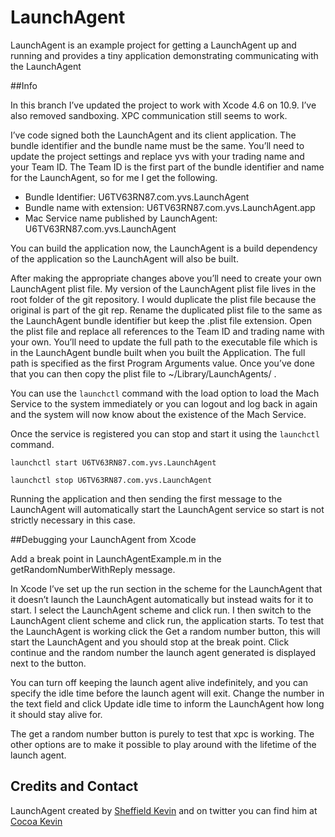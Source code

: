 # LaunchAgent

LaunchAgent is an example project for getting a LaunchAgent up and running and provides a tiny application demonstrating communicating with the LaunchAgent

##Info

In this branch I’ve updated the project to work with Xcode 4.6 on 10.9. I’ve also removed sandboxing. XPC communication still seems to work.

I’ve code signed both the LaunchAgent and its client application. The bundle identifier and the bundle name must be the same. You’ll need to update the project settings and replace yvs with your trading name and your Team ID. The Team ID is the first part of the bundle identifier and name for the LaunchAgent, so for me I get the following.

* Bundle Identifier: U6TV63RN87.com.yvs.LaunchAgent
* Bundle name with extension: U6TV63RN87.com.yvs.LaunchAgent.app
* Mac Service name published by LaunchAgent: U6TV63RN87.com.yvs.LaunchAgent

You can build the application now, the LaunchAgent is a build dependency of the application so the LaunchAgent will also be built.

After making the appropriate changes above you’ll need to create your own LaunchAgent plist file. My version of the LaunchAgent plist file lives in the root folder of the git repository. I would duplicate the plist file because the original is part of the git rep. Rename the duplicated plist file to the same as the LaunchAgent bundle identifier but keep the .plist file extension. Open the plist file and replace all references to the Team ID and trading name with your own. You’ll need to update the full path to the executable file which is in the LaunchAgent bundle built when you built the Application. The full path is specified as the first Program Arguments value. Once you’ve done that you can then copy the plist file to ~/Library/LaunchAgents/ .

You can use the `launchctl` command with the load option to load the Mach Service to the system immediately or you can logout and log back in again and the system will now know about the existence of the Mach Service.

Once the service is registered you can stop and start it using the `launchctl` command.

`launchctl start U6TV63RN87.com.yvs.LaunchAgent`

`launchctl stop U6TV63RN87.com.yvs.LaunchAgent`

Running the application and then sending the first message to the LaunchAgent will automatically start the LaunchAgent service so start is not strictly necessary in this case.

##Debugging your LaunchAgent from Xcode

Add a break point in LaunchAgentExample.m in the getRandomNumberWithReply message.

In Xcode I’ve set up the run section in the scheme for the LaunchAgent that it doesn’t launch the LaunchAgent automatically but instead waits for it to start. I select the LaunchAgent scheme and click run. I then switch to the LaunchAgent client scheme and click run, the application starts. To test that the LaunchAgent is working click the Get a random number button, this will start the LaunchAgent and you should stop at the break point. Click continue and the random number the launch agent generated is displayed next to the button.

You can turn off keeping the launch agent alive indefinitely, and you can specify the idle time before the launch agent will exit. Change the number in the text field and click Update idle time to inform the LaunchAgent how long it should stay alive for.

The get a random number button is purely to test that xpc is working. The other options are to make it possible to play around with the lifetime of the launch agent.

## Credits and Contact

LaunchAgent created by [Sheffield Kevin](https://github.com/SheffieldKevin) and on twitter you can find him at [Cocoa Kevin](https://twitter.com/CocoaKevin)

